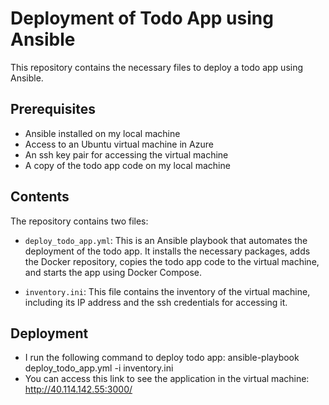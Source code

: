 # Deployment of Todo App using Ansible

This repository contains the necessary files to deploy a todo app using Ansible. 

## Prerequisites

- Ansible installed on my local machine
- Access to an Ubuntu virtual machine in Azure
- An ssh key pair for accessing the virtual machine
- A copy of the todo app code on my local machine

## Contents

The repository contains two files:

- `deploy_todo_app.yml`: This is an Ansible playbook that automates the deployment of the todo app. It installs the necessary packages, adds the Docker repository, copies the todo app code to the virtual machine, and starts the app using Docker Compose.

- `inventory.ini`: This file contains the inventory of the virtual machine, including its IP address and the ssh credentials for accessing it.

## Deployment

- I run the following command to deploy todo app: ansible-playbook deploy_todo_app.yml -i inventory.ini
- You can access this link to see the application in the virtual machine: http://40.114.142.55:3000/
